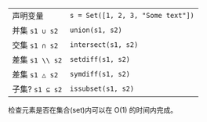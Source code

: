 |                |                                   |
| -------------- | --------------------------------- |
| 声明变量        | `s = Set([1, 2, 3, "Some text"])` |
| 并集 `s1 ∪ s2`  | `union(s1, s2)`                   |
| 交集 `s1 ∩ s2`  | `intersect(s1, s2)`               |
| 差集 `s1 \\ s2` | `setdiff(s1, s2)`                 |
| 差集 `s1 △ s2`  | `symdiff(s1, s2)`                 |
| 子集? `s1 ⊆ s2` | `issubset(s1, s2)      `          |

检查元素是否在集合(set)内可以在 O(1) 的时间内完成。
